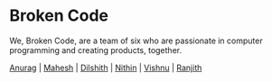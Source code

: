 # Broken Code

We, Broken Code, are a team of six who are passionate in computer programming and creating products, together.

<a href="https://www.instagram.com/anuragrajanp">Anurag</a> | <a href="https://www.https://www.instagram.com/m_a_c_dev_il">Mahesh</a> | <a href="https://www.instagram.com/ab_normal_dil">Dilshith</a> | <a href="https://www.instagram.com/nithin_lycanz100">Nithin</a> | <a href="https://www.instagram.com/vish_yyyy">Vishnu</a> | <a href="https://www.instagram.com/_the_white_witcher">Ranjith</a>